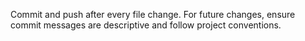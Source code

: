 Commit and push after every file change. For future changes, ensure commit messages are descriptive and follow project conventions.
